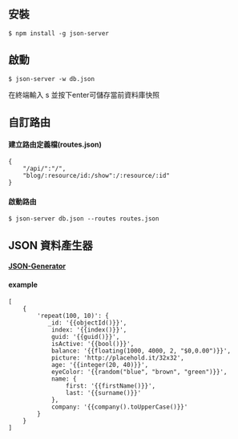 ## 安裝 ##
    $ npm install -g json-server 

## 啟動 ##
    $ json-server -w db.json 

 在終端輸入 s 並按下enter可儲存當前資料庫快照

## 自訂路由 ##
#### 建立路由定義檔(routes.json) ####
    {
        "/api/":"/",
        "blog/:resource/id:/show":/:resource/:id"
    }

#### 啟動路由 ####
    $ json-server db.json --routes routes.json

## JSON 資料產生器 ##
   #### [JSON-Generator](http://beta.json-generator.com/) ####

   #### example ####
    [
        {
            'repeat(100, 10)': {
               _id: '{{objectId()}}',
                index: '{{index()}}',
                guid: '{{guid()}}',
                isActive: '{{bool()}}',
                balance: '{{floating(1000, 4000, 2, "$0,0.00")}}',
                picture: 'http://placehold.it/32x32',
                age: '{{integer(20, 40)}}',
                eyeColor: '{{random("blue", "brown", "green")}}',
                name: {
                    first: '{{firstName()}}',
                    last: '{{surname()}}'
                },
                company: '{{company().toUpperCase()}}'
            }
        }
    ]